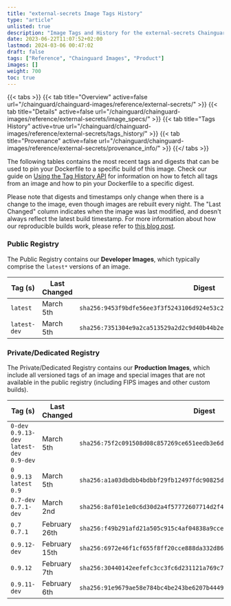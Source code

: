 ```yaml
---
title: "external-secrets Image Tags History"
type: "article"
unlisted: true
description: "Image Tags and History for the external-secrets Chainguard Image"
date: 2023-06-22T11:07:52+02:00
lastmod: 2024-03-06 00:47:02
draft: false
tags: ["Reference", "Chainguard Images", "Product"]
images: []
weight: 700
toc: true
---
```


{{< tabs >}}
{{< tab title="Overview" active=false url="/chainguard/chainguard-images/reference/external-secrets/" >}}
{{< tab title="Details" active=false url="/chainguard/chainguard-images/reference/external-secrets/image_specs/" >}}
{{< tab title="Tags History" active=true url="/chainguard/chainguard-images/reference/external-secrets/tags_history/" >}}
{{< tab title="Provenance" active=false url="/chainguard/chainguard-images/reference/external-secrets/provenance_info/" >}}
{{</ tabs >}}

The following tables contains the most recent tags and digests that can be used to pin your Dockerfile to a specific build of this image. Check our guide on [Using the Tag History API](/chainguard/chainguard-images/using-the-tag-history-api/) for information on how to fetch all tags from an image and how to pin your Dockerfile to a specific digest.

Please note that digests and timestamps only change when there is a change to the image, even though images are rebuilt every night. The "Last Changed" column indicates when the image was last modified, and doesn't always reflect the latest build timestamp. For more information about how our reproducible builds work, please refer to [this blog post](https://www.chainguard.dev/unchained/reproducing-chainguards-reproducible-image-builds).

### Public Registry
The Public Registry contains our **Developer Images**, which typically comprise the `latest*` versions of an image.

| Tag (s)       | Last Changed | Digest                                                                    |
|---------------|--------------|---------------------------------------------------------------------------|
|  `latest`     | March 5th    | `sha256:9453f9bdfe56ee3f3f5243106d924e53c2ea3c1a75f787cde2be6e07703f5d2c` |
|  `latest-dev` | March 5th    | `sha256:7351304e9a2ca513529a2d2c9d40b44b2e842d4fa59299e4fb835859fc6fd6eb` |


### Private/Dedicated Registry
The Private/Dedicated Registry contains our **Production Images**, which include all versioned tags of an image and special images that are not available in the public registry (including FIPS images and other custom builds).

| Tag (s)                                      | Last Changed  | Digest                                                                    |
|----------------------------------------------|---------------|---------------------------------------------------------------------------|
|  `0-dev` `0.9.13-dev` `latest-dev` `0.9-dev` | March 5th     | `sha256:75f2c091508d08c857269ce651eedb3e6d292bd2fd2f7c44828374c4ec84ade2` |
|  `0` `0.9.13` `latest` `0.9`                 | March 5th     | `sha256:a1a03dbdbb4bdbbf29fb12497fdc90825db06627a6009a056beed315522ee4ea` |
|  `0.7-dev` `0.7.1-dev`                       | March 2nd     | `sha256:8af01e1e0c6d30d2a4f57772607714d2f4b830870cf3fca315a6c47d37bdc4ba` |
|  `0.7` `0.7.1`                               | February 26th | `sha256:f49b291afd21a505c915c4af04838a9cce1209ef7a66ff0156c2659ca921d542` |
|  `0.9.12-dev`                                | February 15th | `sha256:6972e46f1cf655f8ff20cce888da332d86bb807c3ee025e6ce02c3496f4f8efb` |
|  `0.9.12`                                    | February 7th  | `sha256:30440142eefefc3cc3fc6d231121a769c7633ee7b9db72ec32fec6775902f7cf` |
|  `0.9.11-dev`                                | February 6th  | `sha256:91e9679ae58e784bc4be243be6207b4449e60e7c70a0912862874b718cb98a0e` |

